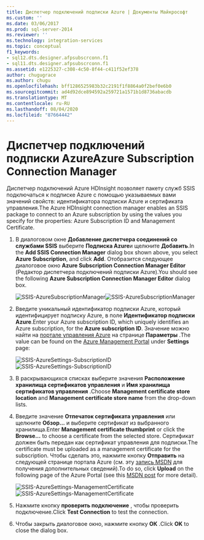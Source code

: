 ```yaml
---
title: Диспетчер подключений подписки Azure | Документы Майкрософт
ms.custom: ''
ms.date: 03/06/2017
ms.prod: sql-server-2014
ms.reviewer: ''
ms.technology: integration-services
ms.topic: conceptual
f1_keywords:
- sql12.dts.designer.afpsubscrconn.f1
- sql11.dts.designer.afpsubscrconn.f1
ms.assetid: e1225327-c308-4c50-8f44-c411f52ef378
author: chugugrace
ms.author: chugu
ms.openlocfilehash: bff1286525983b32c2191f1f8864a0f2bef0e6b0
ms.sourcegitcommit: ad4d92dce894592a259721a1571b1d8736abacdb
ms.translationtype: MT
ms.contentlocale: ru-RU
ms.lasthandoff: 08/04/2020
ms.locfileid: "87664442"
---
```

# <a name="azure-subscription-connection-manager"></a><span data-ttu-id="7b8b1-102">Диспетчер подключений подписки Azure</span><span class="sxs-lookup"><span data-stu-id="7b8b1-102">Azure Subscription Connection Manager</span></span>
  <span data-ttu-id="7b8b1-103">Диспетчер подключений Azure HDInsight позволяет пакету служб SSIS подключаться к подписке Azure с помощью указываемых вами значений свойств: идентификатора подписки Azure и сертификата управления.</span><span class="sxs-lookup"><span data-stu-id="7b8b1-103">The Azure HDInsight connection manager enables an SSIS package to connect to an Azure subscription by using the values you specify for the properties: Azure Subscription ID and Management Certificate.</span></span>

1.  <span data-ttu-id="7b8b1-104">В диалоговом окне **Добавление диспетчера соединений со службами SSIS** выберите **Подписка Azure**и щелкните **Добавить**.</span><span class="sxs-lookup"><span data-stu-id="7b8b1-104">In the **Add SSIS Connection Manager** dialog box shown above, you select **Azure Subscription**, and click **Add**.</span></span>  <span data-ttu-id="7b8b1-105">Отобразится следующее диалоговое окно **Azure Subscription Connection Manager Editor** (Редактор диспетчера подключений подписки Azure).</span><span class="sxs-lookup"><span data-stu-id="7b8b1-105">You should see the following **Azure Subscription Connection Manager Editor** dialog box.</span></span>

     <span data-ttu-id="7b8b1-106">![SSIS-AzureSubscriptionManager](../media/ssis-azuresubscriptionmanager.png "SSIS-AzureSubscriptionManager")</span><span class="sxs-lookup"><span data-stu-id="7b8b1-106">![SSIS-AzureSubscriptionManager](../media/ssis-azuresubscriptionmanager.png "SSIS-AzureSubscriptionManager")</span></span>

2.  <span data-ttu-id="7b8b1-107">Введите уникальный идентификатор подписки Azure, который идентифицирует подписку Azure, в поле **Идентификатор подписки Azure**.</span><span class="sxs-lookup"><span data-stu-id="7b8b1-107">Enter your Azure subscription ID, which uniquely identifies an Azure subscription, for the **Azure subscription ID**.</span></span>  <span data-ttu-id="7b8b1-108">Значение можно найти на [портале управления Azure](https://manage.windowsazure.com) на странице **Параметры** .</span><span class="sxs-lookup"><span data-stu-id="7b8b1-108">The value can be found on the [Azure Management Portal](https://manage.windowsazure.com) under **Settings** page:</span></span>

     <span data-ttu-id="7b8b1-109">![SSIS-AzureSettings-SubscriptionID](../media/ssis-azuresettings-subscriptionid.png "SSIS-AzureSettings-SubscriptionID")</span><span class="sxs-lookup"><span data-stu-id="7b8b1-109">![SSIS-AzureSettings-SubscriptionID](../media/ssis-azuresettings-subscriptionid.png "SSIS-AzureSettings-SubscriptionID")</span></span>

3.  <span data-ttu-id="7b8b1-110">В раскрывающихся списках выберите значения **Расположение хранилища сертификатов управления** и **Имя хранилища сертификатов управления** .</span><span class="sxs-lookup"><span data-stu-id="7b8b1-110">Choose **Management certificate store location** and **Management certificate store name** from the drop-down lists.</span></span>

4.  <span data-ttu-id="7b8b1-111">Введите значение **Отпечаток сертификата управления** или щелкните **Обзор…** и выберите сертификат из выбранного хранилища.</span><span class="sxs-lookup"><span data-stu-id="7b8b1-111">Enter **Management certificate thumbprint** or click the **Browse...** to choose a certificate from the selected store.</span></span> <span data-ttu-id="7b8b1-112">Сертификат должен быть передан как сертификат управления для подписки.</span><span class="sxs-lookup"><span data-stu-id="7b8b1-112">The certificate must be uploaded as a management certificate for the subscription.</span></span> <span data-ttu-id="7b8b1-113">Чтобы сделать это, нажмите кнопку **Отправить** на следующей странице портала Azure (см. эту [запись MSDN](https://msdn.microsoft.com/library/azure/gg551722.aspx) для получения дополнительных сведений).</span><span class="sxs-lookup"><span data-stu-id="7b8b1-113">To do so, click **Upload** on the following page of the Azure Portal (see this [MSDN post](https://msdn.microsoft.com/library/azure/gg551722.aspx) for more detail).</span></span>

     <span data-ttu-id="7b8b1-114">![SSIS-AzureSettings-ManagementCertificate](../media/ssis-azuresettings-managementcertificate.png "SSIS-AzureSettings-ManagementCertificate")</span><span class="sxs-lookup"><span data-stu-id="7b8b1-114">![SSIS-AzureSettings-ManagementCertificate](../media/ssis-azuresettings-managementcertificate.png "SSIS-AzureSettings-ManagementCertificate")</span></span>

5.  <span data-ttu-id="7b8b1-115">Нажмите кнопку **проверить подключение** , чтобы проверить подключение.</span><span class="sxs-lookup"><span data-stu-id="7b8b1-115">Click **Test Connection** to test the connection.</span></span>

6.  <span data-ttu-id="7b8b1-116">Чтобы закрыть диалоговое окно, нажмите кнопку **ОК** .</span><span class="sxs-lookup"><span data-stu-id="7b8b1-116">Click **OK** to close the dialog box.</span></span>


